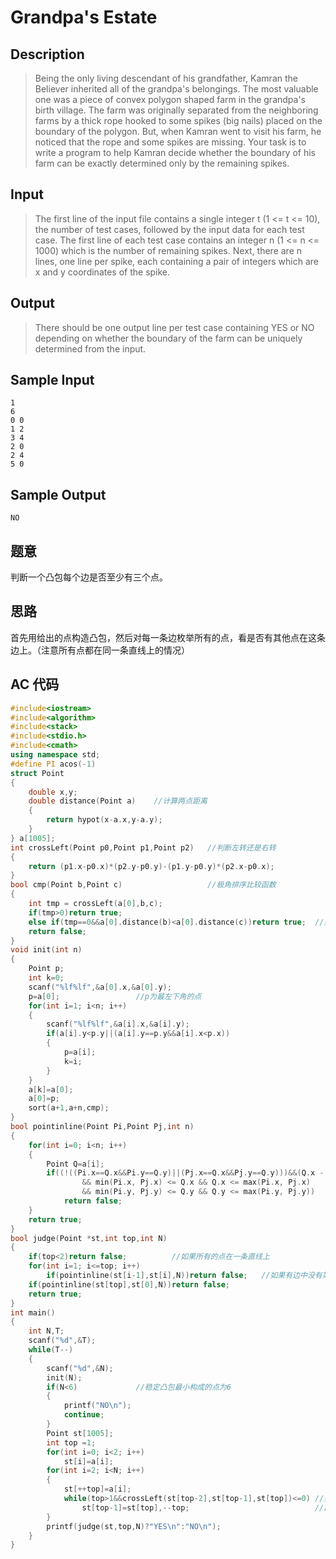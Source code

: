 # Grandpa's Estate

## **Description**

> Being the only living descendant of his grandfather, Kamran the Believer inherited all of the grandpa's belongings. The most valuable one was a piece of convex polygon shaped farm in the grandpa's birth village. The farm was originally separated from the neighboring farms by a thick rope hooked to some spikes (big nails) placed on the boundary of the polygon. But, when Kamran went to visit his farm, he noticed that the rope and some spikes are missing. Your task is to write a program to help Kamran decide whether the boundary of his farm can be exactly determined only by the remaining spikes.



## **Input**

> The first line of the input file contains a single integer t (1 <= t <= 10), the number of test cases, followed by the input data for each test case. The first line of each test case contains an integer n (1 <= n <= 1000) which is the number of remaining spikes. Next, there are n lines, one line per spike, each containing a pair of integers which are x and y coordinates of the spike.



## **Output**

> There should be one output line per test case containing YES or NO depending on whether the boundary of the farm can be uniquely determined from the input.



## **Sample Input**

    1
    6 
    0 0
    1 2
    3 4
    2 0
    2 4 
    5 0



## **Sample Output**

    NO



## **题意**

判断一个凸包每个边是否至少有三个点。



## **思路**

首先用给出的点构造凸包，然后对每一条边枚举所有的点，看是否有其他点在这条边上。（注意所有点都在同一条直线上的情况）



## **AC 代码**

```cpp
#include<iostream>
#include<algorithm>
#include<stack>
#include<stdio.h>
#include<cmath>
using namespace std;
#define PI acos(-1)
struct Point
{
    double x,y;
    double distance(Point a)    //计算两点距离
    {
        return hypot(x-a.x,y-a.y);
    }
} a[1005];
int crossLeft(Point p0,Point p1,Point p2)   //判断左转还是右转
{
    return (p1.x-p0.x)*(p2.y-p0.y)-(p1.y-p0.y)*(p2.x-p0.x);
}
bool cmp(Point b,Point c)                   //极角排序比较函数
{
    int tmp = crossLeft(a[0],b,c);
    if(tmp>0)return true;
    else if(tmp==0&&a[0].distance(b)<a[0].distance(c))return true;  //如果极角相同按距离从近到远
    return false;
}
void init(int n)
{
    Point p;
    int k=0;
    scanf("%lf%lf",&a[0].x,&a[0].y);
    p=a[0];                 //p为最左下角的点
    for(int i=1; i<n; i++)
    {
        scanf("%lf%lf",&a[i].x,&a[i].y);
        if(a[i].y<p.y||(a[i].y==p.y&&a[i].x<p.x))
        {
            p=a[i];
            k=i;
        }
    }
    a[k]=a[0];
    a[0]=p;
    sort(a+1,a+n,cmp);
}
bool pointinline(Point Pi,Point Pj,int n)
{
    for(int i=0; i<n; i++)
    {
        Point Q=a[i];
        if((!((Pi.x==Q.x&&Pi.y==Q.y)||(Pj.x==Q.x&&Pj.y==Q.y)))&&(Q.x - Pi.x) * (Pj.y - Pi.y) == (Pj.x - Pi.x) * (Q.y - Pi.y)    //若点在线段内部
                && min(Pi.x, Pj.x) <= Q.x && Q.x <= max(Pi.x, Pj.x)
                && min(Pi.y, Pj.y) <= Q.y && Q.y <= max(Pi.y, Pj.y))
            return false;
    }
    return true;
}
bool judge(Point *st,int top,int N)
{
    if(top<2)return false;          //如果所有的点在一条直线上
    for(int i=1; i<=top; i++)
        if(pointinline(st[i-1],st[i],N))return false;   //如果有边中没有第三个点存在
    if(pointinline(st[top],st[0],N))return false;
    return true;
}
int main()
{
    int N,T;
    scanf("%d",&T);
    while(T--)
    {
        scanf("%d",&N);
        init(N);
        if(N<6)             //稳定凸包最小构成的点为6
        {
            printf("NO\n");
            continue;
        }
        Point st[1005];
        int top =1;
        for(int i=0; i<2; i++)
            st[i]=a[i];
        for(int i=2; i<N; i++)
        {
            st[++top]=a[i];
            while(top>1&&crossLeft(st[top-2],st[top-1],st[top])<=0) //如果有凹存在
                st[top-1]=st[top],--top;                            //出栈
        }
        printf(judge(st,top,N)?"YES\n":"NO\n");
    }
}
```

